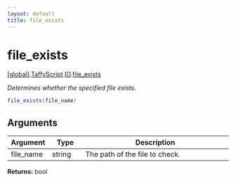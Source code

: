 ```yaml
---
layout: default
title: file_exists
---
```


# file_exists

[\[global\]]({{site.baseurl}}/docs/).[TaffyScript]({{site.baseurl}}/docs/TaffyScript/).[IO]({{site.baseurl}}/docs/TaffyScript/IO/).[file_exists]({{site.baseurl}}/docs/TaffyScript/IO/file_exists/)

_Determines whether the specified file exists._

```cs
file_exists(file_name)
```

## Arguments

<table>
  <col width="15%">
  <col width="15%">
  <thead>
    <tr>
      <th>Argument</th>
      <th>Type</th>
      <th>Description</th>
    </tr>
  </thead>
  <tbody>
    <tr>
      <td>file_name</td>
      <td>string</td>
      <td>The path of the file to check.</td>
    </tr>
  </tbody>
</table>

**Returns:** bool
